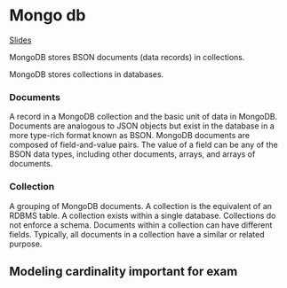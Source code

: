 # Mongo db

[Slides](https://learningcentral.cf.ac.uk/bbcswebdav/pid-4766731-dt-content-rid-12022236_2/courses/1819-CM6211/session%2015%20-%20MongoDB%281%29.pdf)

MongoDB stores BSON documents (data records) in collections.

MongoDB stores collections in databases.

### Documents

A record in a MongoDB collection and the basic unit of data in MongoDB. Documents are
analogous to JSON objects but exist in the database in a more type-rich format known as BSON.
MongoDB documents are composed of field-and-value pairs.
The value of a field can be any of the BSON data types, including other documents, arrays, and
arrays of documents.

### Collection

A grouping of MongoDB documents. A collection is the equivalent of an RDBMS table. A
collection exists within a single database. Collections do not enforce a schema. Documents
within a collection can have different fields. Typically, all documents in a collection have a similar
or related purpose.

## Modeling cardinality important for exam
